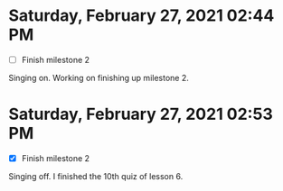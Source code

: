 # Saturday, February 27, 2021 02:44 PM
- [ ] Finish milestone 2

Singing on. Working on finishing up milestone 2. 

# Saturday, February 27, 2021 02:53 PM
- [x] Finish milestone 2

Singing off. I finished the 10th quiz of lesson 6. 